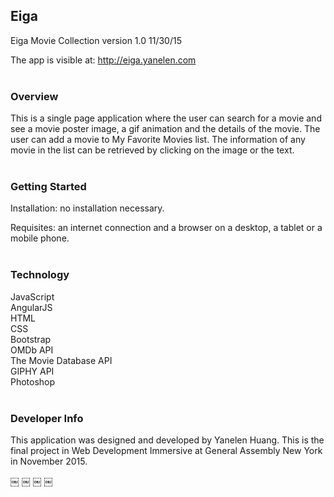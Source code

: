 ## Eiga

Eiga Movie Collection version 1.0 11/30/15

The app is visible at: http://eiga.yanelen.com
<br><br>


### Overview

This is a single page application where the user can search for a movie and see a movie poster image, a gif animation and the details of the movie. The user can add a movie to My Favorite Movies list. The information of any movie in the list can be retrieved by clicking on the image or the text.
<br><br>


### Getting Started

Installation: no installation necessary.

Requisites: an internet connection and a browser on a desktop, a tablet or a mobile phone.
<br><br>


### Technology

JavaScript<br>
AngularJS<br>
HTML<br>
CSS<br>
Bootstrap<br>
OMDb API<br>
The Movie Database API<br>
GIPHY API<br>
Photoshop<br><br>


### Developer Info

This application was designed and developed by Yanelen Huang. This is the final project in Web Development Immersive at General Assembly New York in November 2015.


￼
￼
￼
￼
